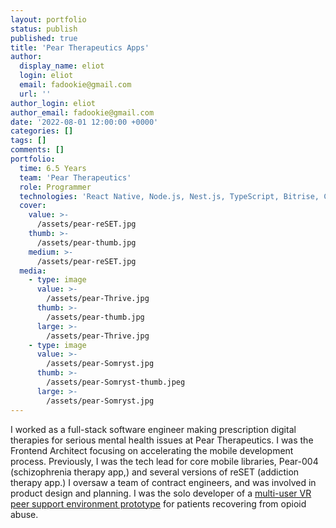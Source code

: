 ```yaml
---
layout: portfolio
status: publish
published: true
title: 'Pear Therapeutics Apps'
author:
  display_name: eliot
  login: eliot
  email: fadookie@gmail.com
  url: ''
author_login: eliot
author_email: fadookie@gmail.com
date: '2022-08-01 12:00:00 +0000'
categories: []
tags: []
comments: []
portfolio:
  time: 6.5 Years
  team: 'Pear Therapeutics'
  role: Programmer
  technologies: 'React Native, Node.js, Nest.js, TypeScript, Bitrise, CircleCI, GitLab CI, Docker, Unity 3D'
  cover:
    value: >-
      /assets/pear-reSET.jpg
    thumb: >-
      /assets/pear-thumb.jpg
    medium: >-
      /assets/pear-reSET.jpg
  media:
    - type: image
      value: >-
        /assets/pear-Thrive.jpg
      thumb: >-
        /assets/pear-thumb.jpg
      large: >-
        /assets/pear-Thrive.jpg
    - type: image
      value: >-
        /assets/pear-Somryst.jpg
      thumb: >-
        /assets/pear-Somryst-thumb.jpeg
      large: >-
        /assets/pear-Somryst.jpg
---
```


I&nbsp;worked as a full-stack software engineer making prescription digital therapies for serious mental health issues at Pear Therapeutics. I was the Frontend Architect focusing on accelerating the mobile development process. Previously, I was the tech lead for core mobile libraries, Pear-004 (schizophrenia therapy app,) and several versions of reSET (addiction therapy app.) I oversaw a team of contract engineers, and was involved in product design and planning. I was the solo developer of a [multi-user VR peer support environment prototype](./vr-peer-support) for patients recovering from opioid abuse.